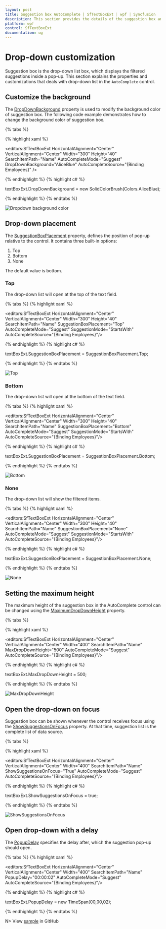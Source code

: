 ```yaml
---
layout: post
title: Suggestion box AutoComplete | SfTextBoxExt | wpf | Syncfusion
description: This section provides the details of the suggestion box and their placement in AutoComplete in `SfTextBoxExt`.
platform: wpf
control: SfTextBoxExt
documentation: ug
---
```


# Drop-down customization 

Suggestion box is the drop-down list box, which displays the filtered suggestions inside a pop-up. This section explains the properties and customizations that deals with drop-down list in the `AutoComplete` control.

## Customize the background 

The [DropDownBackground](https://help.syncfusion.com/cr/wpf/Syncfusion.Windows.Controls.Input.SfTextBoxExt.html#Syncfusion_Windows_Controls_Input_SfTextBoxExt_DropDownBackground) property is used to modify the background color of suggestion box. The following code example demonstrates how to change the background color of suggestion box.

{% tabs %}

{% highlight xaml %}

<editors:SfTextBoxExt HorizontalAlignment="Center" 
                      VerticalAlignment="Center" 
                      Width="300"
                      Height="40"
                      SearchItemPath="Name"
                      AutoCompleteMode="Suggest"
                      DropDownBackground="AliceBlue"
                      AutoCompleteSource="{Binding Employees}" />

{% endhighlight %}
{% highlight c# %}

textBoxExt.DropDownBackground = new SolidColorBrush(Colors.AliceBlue);

{% endhighlight %}
{% endtabs %}

![Dropdown background color](Dropdown_customization_images/drop_down_background_color.png)


## Drop-down placement 

The [SuggestionBoxPlacement](https://help.syncfusion.com/cr/wpf/Syncfusion.Windows.Controls.Input.SfTextBoxExt.html#Syncfusion_Windows_Controls_Input_SfTextBoxExt_SuggestionBoxPlacement) property, defines the position of pop-up relative to the control. It contains three built-in options:

1. Top
2. Bottom
3. None

The default value is bottom.

### Top

The drop-down list will open at the top of the text field.

{% tabs %}
{% highlight xaml %}

<editors:SfTextBoxExt HorizontalAlignment="Center"
                      VerticalAlignment="Center"
                      Width="300"
                      Height="40"
                      SearchItemPath="Name"
                      SuggestionBoxPlacement="Top"
                      AutoCompleteMode="Suggest"
                      SuggestionMode="StartsWith"
                      AutoCompleteSource="{Binding Employees}"/>

{% endhighlight %}
{% highlight c# %}

textBoxExt.SuggestionBoxPlacement = SuggestionBoxPlacement.Top;

{% endhighlight %}
{% endtabs %}

![Top](Dropdown_customization_images/Top.png)



### Bottom

The drop-down list will open at the bottom of the text field.

{% tabs %}
{% highlight xaml %}

<editors:SfTextBoxExt HorizontalAlignment="Center"
                      VerticalAlignment="Center"
                      Width="300"
                      Height="40"
                      SearchItemPath="Name"
                      SuggestionBoxPlacement="Bottom"
                      AutoCompleteMode="Suggest"
                      SuggestionMode="StartsWith"
                      AutoCompleteSource="{Binding Employees}"/>
  
{% endhighlight %}
{% highlight c# %}

textBoxExt.SuggestionBoxPlacement = SuggestionBoxPlacement.Bottom;

{% endhighlight %}
{% endtabs %}

![Bottom](Dropdown_customization_images/Bottom.png)


### None

The drop-down list will show the filtered items.

{% tabs %}
{% highlight xaml %}

<editors:SfTextBoxExt HorizontalAlignment="Center"
                      VerticalAlignment="Center"
                      Width="300"
                      Height="40"
                      SearchItemPath="Name"
                      SuggestionBoxPlacement="None"
                      AutoCompleteMode="Suggest"
                      SuggestionMode="StartsWith"
                      AutoCompleteSource="{Binding Employees}"/>
    
{% endhighlight %}
{% highlight c# %}

textBoxExt.SuggestionBoxPlacement = SuggestionBoxPlacement.None;

{% endhighlight %}
{% endtabs %}

![None](Dropdown_customization_images/None.png)


## Setting the maximum height 

The maximum height of the suggestion box in the AutoComplete control can be changed using the [MaximumDropDownHeight](https://help.syncfusion.com/cr/wpf/Syncfusion.Windows.Controls.Input.SfTextBoxExt.html#Syncfusion_Windows_Controls_Input_SfTextBoxExt_MaxDropDownHeight) property.

{% tabs %}

{% highlight xaml %}

<editors:SfTextBoxExt HorizontalAlignment="Center" 
                      VerticalAlignment="Center" 
                      Width="400"
                      SearchItemPath="Name"
                      MaxDropDownHeight="500"
                      AutoCompleteMode="Suggest"
                      AutoCompleteSource="{Binding Employees}"/>

{% endhighlight %}
{% highlight c# %}

textBoxExt.MaxDropDownHeight = 500;

{% endhighlight %}
{% endtabs %}

![MaxDropDownHeight](Dropdown_customization_images/maximum_drop_down_height.png)

## Open the drop-down on focus 

Suggestion box can be shown whenever the control receives focus using the [ShowSuggestionsOnFocus](https://help.syncfusion.com/cr/wpf/Syncfusion.Windows.Controls.Input.SfTextBoxExt.html#Syncfusion_Windows_Controls_Input_SfTextBoxExt_ShowSuggestionsOnFocus) property. At that time, suggestion list is the complete list of data source.

{% tabs %}

{% highlight xaml %}

<editors:SfTextBoxExt HorizontalAlignment="Center" 
                      VerticalAlignment="Center" 
                      Width="400"
                      SearchItemPath="Name"
                      ShowSuggestionsOnFocus="True"
                      AutoCompleteMode="Suggest"
                      AutoCompleteSource="{Binding Employees}"/>

{% endhighlight %}
{% highlight c# %}

textBoxExt.ShowSuggestionsOnFocus = true;

{% endhighlight %}
{% endtabs %}

![ShowSuggestionsOnFocus](Dropdown_customization_images/suggestion_on_focus.png)

## Open drop-down with a delay 

The [PopupDelay](https://help.syncfusion.com/cr/wpf/Syncfusion.Windows.Controls.Input.SfTextBoxExt.html#Syncfusion_Windows_Controls_Input_SfTextBoxExt_PopupDelay) specifies the delay after, which the suggestion pop-up should open. 

{% tabs %}
{% highlight xaml %}

<editors:SfTextBoxExt HorizontalAlignment="Center" 
                      VerticalAlignment="Center" 
                      Width="400"
                      SearchItemPath="Name"
                      PopupDelay="00:00:02"
                      AutoCompleteMode="Suggest"
                      AutoCompleteSource="{Binding Employees}"/>

{% endhighlight %}
{% highlight c# %}

textBoxExt.PopupDelay = new TimeSpan(00,00,02);

{% endhighlight %}
{% endtabs %}



N> View [sample](https://github.com/SyncfusionExamples/wpf-textboxext-examples/tree/master/Samples/Dropdown-customization) in GitHub